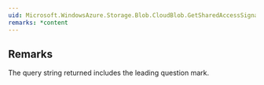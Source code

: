 ```yaml
---  
uid: Microsoft.WindowsAzure.Storage.Blob.CloudBlob.GetSharedAccessSignature(Microsoft.WindowsAzure.Storage.Blob.SharedAccessBlobPolicy)  
remarks: *content  
---  
```

  
## Remarks  
 The query string returned includes the leading question mark.